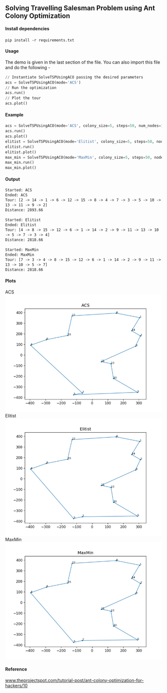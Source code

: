 ## Solving Travelling Salesman Problem using Ant Colony Optimization

#### Install dependencies
`pip install -r requirements.txt`

#### Usage
The demo is given in the last section of the file. You can also import this file and do the following -
```python
// Instantiate SolveTSPUsingACO passing the desired parameters
acs = SolveTSPUsingACO(mode='ACS')
// Run the optimization
acs.run()
// Plot the tour
acs.plot()
```

#### Example
```python
acs = SolveTSPUsingACO(mode='ACS', colony_size=5, steps=50, num_nodes=15, x_range=(-400, 400), y_range=(-400, 400))
acs.run()
acs.plot()
elitist = SolveTSPUsingACO(mode='Elitist', colony_size=5, steps=50, nodes=acs.nodes)
elitist.run()
elitist.plot()
max_min = SolveTSPUsingACO(mode='MaxMin', colony_size=5, steps=50, nodes=acs.nodes)
max_min.run()
max_min.plot()
```

#### Output
```
Started: ACS
Ended: ACS
Tour: [2 -> 14 -> 1 -> 6 -> 12 -> 15 -> 8 -> 4 -> 7 -> 3 -> 5 -> 10 -> 13 -> 11 -> 9 -> 2]
Distance: 2893.66

Started: Elitist
Ended: Elitist
Tour: [4 -> 8 -> 15 -> 12 -> 6 -> 1 -> 14 -> 2 -> 9 -> 11 -> 13 -> 10 -> 5 -> 7 -> 3 -> 4]
Distance: 2818.66

Started: MaxMin
Ended: MaxMin
Tour: [7 -> 3 -> 4 -> 8 -> 15 -> 12 -> 6 -> 1 -> 14 -> 2 -> 9 -> 11 -> 13 -> 10 -> 5 -> 7]
Distance: 2818.66
```

#### Plots
ACS  
![ACS Tour](ACS_tour.png "ACS Tour")  
Elitist  
![Elitist Tour](Elitist_tour.png "Elitist Tour")   
MaxMin  
![MaxMin Tour](MaxMin_tour.png "MaxMin Tour")

#### Reference
www.theprojectspot.com/tutorial-post/ant-colony-optimization-for-hackers/10
